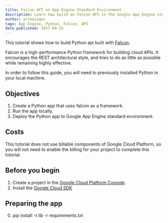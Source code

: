 ```yaml
---
title: Falcon API on App Engine Standard Environment
description: Learn how build an Falcon API in the Google App Engine standard environment.
author: archelogos
tags: App Engine, Python, Falcon, API
date_published: 2017-04-25
---
```

This tutorial shows how to build Python api built with [Falcon][falcon].

Falcon is a high-performance Python framework for building cloud APIs. It encourages the REST architectural style, and tries to do as little as possible while remaining highly effective.

In order to follow this guide, you will need to previously installed Python in your local machine.

[python]: https://www.python.org/
[falcon]: https://falconframework.org/

## Objectives

1. Create a Python app that uses falcon as a framework.
2. Run the app locally.
3. Deploy the Python app to Google App Engine standard environment.

## Costs

This tutorial does not use billable components of Google Cloud Platform,
so you will not need to enable the billing for your project to complete this tutorial.

## Before you begin

1.  Create a project in the [Google Cloud Platform Console](https://console.cloud.google.com/).
2.  Install the [Google Cloud SDK](https://cloud.google.com/sdk/)

## Preparing the app

0.  pip install -t lib -r requirements.txt
